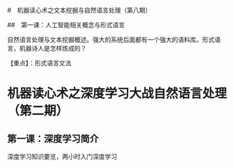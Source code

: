 

#　机器读心术之文本挖掘与自然语言处理（第八期）

##　第一课：人工智能相关概念与形式语言

自然语言处理与文本挖掘概述。强大的系统后面都有一个强大的语料库。形式语言，机器诗人是怎样炼成的？

【重点】：形式语言文法





#  机器读心术之深度学习大战自然语言处理（第二期）

 ## 第一课：深度学习简介

深度学习知识要览，两小时入门深度学习